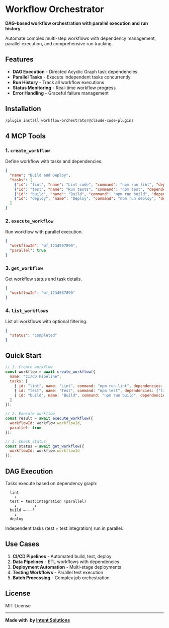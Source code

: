 # Workflow Orchestrator

**DAG-based workflow orchestration with parallel execution and run history**

Automate complex multi-step workflows with dependency management, parallel execution, and comprehensive run tracking.

##  Features

- **DAG Execution** - Directed Acyclic Graph task dependencies
- **Parallel Tasks** - Execute independent tasks concurrently
- **Run History** - Track all workflow executions
- **Status Monitoring** - Real-time workflow progress
- **Error Handling** - Graceful failure management

##  Installation

```bash
/plugin install workflow-orchestrator@claude-code-plugins
```

##  4 MCP Tools

### 1. `create_workflow`
Define workflow with tasks and dependencies.

```json
{
  "name": "Build and Deploy",
  "tasks": [
    {"id": "lint", "name": "Lint code", "command": "npm run lint", "dependencies": []},
    {"id": "test", "name": "Run tests", "command": "npm test", "dependencies": ["lint"]},
    {"id": "build", "name": "Build", "command": "npm run build", "dependencies": ["test"]},
    {"id": "deploy", "name": "Deploy", "command": "npm run deploy", "dependencies": ["build"]}
  ]
}
```

### 2. `execute_workflow`
Run workflow with parallel execution.

```json
{
  "workflowId": "wf_1234567890",
  "parallel": true
}
```

### 3. `get_workflow`
Get workflow status and task details.

```json
{
  "workflowId": "wf_1234567890"
}
```

### 4. `list_workflows`
List all workflows with optional filtering.

```json
{
  "status": "completed"
}
```

##  Quick Start

```javascript
// 1. Create workflow
const workflow = await create_workflow({
  name: "CI/CD Pipeline",
  tasks: [
    { id: "lint", name: "Lint", command: "npm run lint", dependencies: [] },
    { id: "test", name: "Test", command: "npm test", dependencies: ["lint"] },
    { id: "build", name: "Build", command: "npm run build", dependencies: ["test"] }
  ]
});

// 2. Execute workflow
const result = await execute_workflow({
  workflowId: workflow.workflowId,
  parallel: true
});

// 3. Check status
const status = await get_workflow({
  workflowId: workflow.workflowId
});
```

##  DAG Execution

Tasks execute based on dependency graph:

```
  lint
    ↓
  test ← test:integration (parallel)
    ↓        ↓
  build ←───┘
    ↓
  deploy
```

Independent tasks (test + test:integration) run in parallel.

##  Use Cases

1. **CI/CD Pipelines** - Automated build, test, deploy
2. **Data Pipelines** - ETL workflows with dependencies
3. **Deployment Automation** - Multi-stage deployments
4. **Testing Workflows** - Parallel test execution
5. **Batch Processing** - Complex job orchestration

##  License

MIT License

---

**Made with ️ by [Intent Solutions](https://intentsolutions.io)**
